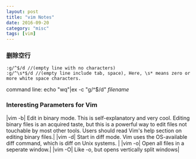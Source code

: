 ```yaml
---
layout: post
title: "vim Notes"
date: 2016-09-20
category: "misc" 
tags: [vim]
---
```


### 删除空行
    :g/^$/d //(empty line with no characters)
    :g/^\s*$/d //(empty line include tab, space), Here, \s* means zero or more white space characters.
command line:
    echo "wq"|ex -c "g/^$/d" *filename*

### Interesting Parameters for Vim

|vim -b| Edit in binary mode. This is self-explanatory and very cool. Editing binary files is an acquired taste, but this is a powerful way to edit files not touchable by most other tools. Users should read Vim's help section on editing binary files.|
|vim -d| Start in diff mode. Vim uses the OS-available diff command, which is diff on Unix systems. |
|vim -o| Open all files in a seperate window.|
|vim -O| Like -o, but opens vertically split windows|
